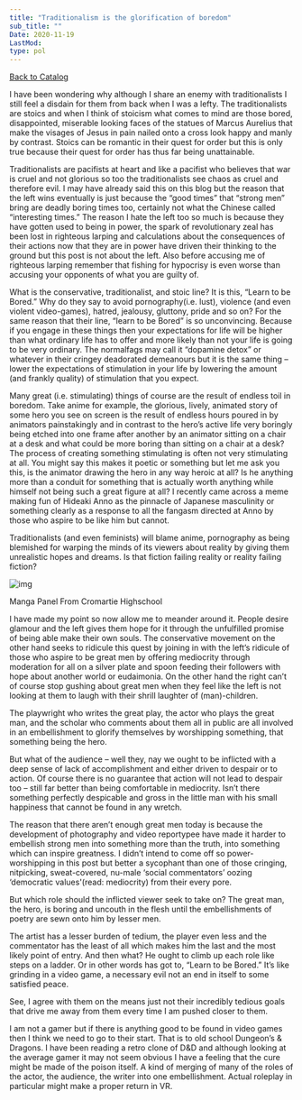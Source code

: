 ```yaml
---
title: "Traditionalism is the glorification of boredom"
sub_title: ""
Date: 2020-11-19
LastMod:
type: pol
---
```


[Back to Catalog](/)

I have been wondering why although I share an enemy with traditionalists I still feel a disdain for them from back when I was a lefty. The traditionalists are stoics and when I think of stoicism what comes to mind are those bored, disappointed, miserable looking faces of the statues of Marcus Aurelius that make the visages of Jesus in pain nailed onto a cross look happy and manly by contrast. Stoics can be romantic in their quest for order but this is only true because their quest for order has thus far being unattainable.

Traditionalists are pacifists at heart and like a pacifist who believes that war is cruel and not glorious so too the traditionalists see chaos as cruel and therefore evil. I may have already said this on this blog but the reason that the left wins eventually is just because the “good times” that “strong men” bring are deadly boring times too, certainly not what the Chinese called “interesting times.” The reason I hate the left too so much is because they have gotten used to being in power, the spark of revolutionary zeal has been lost in righteous larping and calculations about the consequences of their actions now that they are in power have driven their thinking to the ground but this post is not about the left. Also before accusing me of righteous larping remember that fishing for hypocrisy is even worse than accusing your opponents of what you are guilty of.

What is the conservative, traditionalist, and stoic line? It is this, “Learn to be Bored.” Why do they say to avoid pornography(i.e. lust), violence (and even violent video-games), hatred, jealousy, gluttony, pride and so on? For the same reason that their line, “learn to be Bored” is so unconvincing. Because if you engage in these things then your expectations for life will be higher than what ordinary life has to offer and more likely than not your life is going to be very ordinary. The normalfags may call it “dopamine detox” or whatever in their cringey deadorated demeanours but it is the same thing – lower the expectations of stimulation in your life by lowering the amount (and frankly quality) of stimulation that you expect.

Many great (i.e. stimulating) things of course are the result of endless toil in boredom. Take anime for example, the glorious, lively, animated story of some hero you see on screen is the result of endless hours poured in by animators painstakingly and in contrast to the hero’s active life very boringly being etched into one frame after another by an animator sitting on a chair at a desk and what could be more boring than sitting on a chair at a desk? The process of creating something stimulating is often not very stimulating at all. You might say this makes it poetic or something but let me ask you this, is the animator drawing the hero in any way heroic at all? Is he anything more than a conduit for something that is actually worth anything while himself not being such a great figure at all? I recently came across a meme making fun of Hideaki Anno as the pinnacle of Japanese masculinity or something clearly as a response to all the fangasm directed at Anno by those who aspire to be like him but cannot.

Traditionalists (and even feminists) will blame anime, pornography as being blemished for warping the minds of its viewers about reality by giving them unrealistic hopes and dreams. Is that fiction failing reality or reality failing fiction?

![img](https://www.sosbrigade.club/wp-content/uploads/2020/11/cromartie-highschool-hopes-and-dreams-300x166.jpg)

Manga Panel From Cromartie Highschool

I have made my point so now allow me to meander around it. People desire glamour and the left gives them hope for it through the unfulfilled promise of being able make their own souls. The conservative movement on the other hand seeks to ridicule this quest by joining in with the left’s ridicule of those who aspire to be great men by offering mediocrity through moderation for all on a silver plate and spoon feeding their followers with hope about another world or eudaimonia. On the other hand the right can’t of course stop gushing about great men when they feel like the left is not looking at them to laugh with their shrill laughter of (man)-children.

The playwright who writes the great play, the actor who plays the great man, and the scholar who comments about them all in public are all involved in an embellishment to glorify themselves by worshipping something, that something being the hero.

But what of the audience – well they, nay we ought to be inflicted with a deep sense of lack of accomplishment and either driven to despair or to action. Of course there is no guarantee that action will not lead to despair too – still far better than being comfortable in mediocrity. Isn’t there something perfectly despicable and gross in the little man with his small happiness that cannot be found in any wretch.

The reason that there aren’t enough great men today is because the development of photography and video reportypee have made it harder to embellish strong men into something more than the truth, into something which can inspire greatness. I didn’t intend to come off so power-worshipping in this post but better a sycophant than one of those cringing, nitpicking, sweat-covered, nu-male ‘social commentators’ oozing ‘democratic values'(read: mediocrity) from their every pore.

But which role should the inflicted viewer seek to take on? The great man, the hero, is boring and uncouth in the flesh until the embellishments of poetry are sewn onto him by lesser men.

The artist has a lesser burden of tedium, the player even less and the commentator has the least of all which makes him the last and the most likely point of entry. And then what? He ought to climb up each role like steps on a ladder. Or in other words has got to, “Learn to be Bored.” It’s like grinding in a video game, a necessary evil not an end in itself to some satisfied peace.

See, I agree with them on the means just not their incredibly tedious goals that drive me away from them every time I am pushed closer to them.

I am not a gamer but if there is anything good to be found in video games then I think we need to go to their start. That is to old school Dungeon’s & Dragons. I have been reading a retro clone of D&D and although looking at the average gamer it may not seem obvious I have a feeling that the cure might be made of the poison itself. A kind of merging of many of the roles of the actor, the audience, the writer into one embellishment. Actual roleplay in particular might make a proper return in VR.

